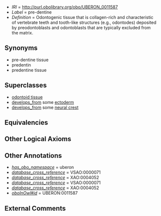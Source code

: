  * *IRI* = http://purl.obolibrary.org/obo/UBERON_0011587
 * *Label* = pre-dentine
 * *Definition* = Odontogenic tissue that is collagen-rich and characteristic of vertebrate teeth and tooth-like structures (e.g., odontodes) deposited by preodontoblasts and odontoblasts that are typically excluded from the matrix.

## Synonyms

 * pre-dentine tissue
 * predentin
 * predentine tissue

## Superclasses

 * [odontoid tissue](../../UBERON/65/UBERON_0010365.md)
 * [develops_from](../../RO/02/RO_0002202.md) some [ectoderm](../../UBERON/24/UBERON_0000924.md)
 * [develops_from](../../RO/02/RO_0002202.md) some [neural crest](../../UBERON/42/UBERON_0002342.md)

## Equivalencies


## Other Logical Axioms


## Other Annotations

 * *[has_obo_namespace](../../ce/oboInOwl#hasOBONamespace.md)* = uberon
 * *[database_cross_reference](../../ef/oboInOwl#hasDbXref.md)* = VSAO:0000071
 * *[database_cross_reference](../../ef/oboInOwl#hasDbXref.md)* = XAO:0004052
 * *[database_cross_reference](../../ef/oboInOwl#hasDbXref.md)* = VSAO:0000071
 * *[database_cross_reference](../../ef/oboInOwl#hasDbXref.md)* = XAO:0004052
 * *[oboInOwl#id](../../id/oboInOwl#id.md)* = UBERON:0011587

## External Comments


